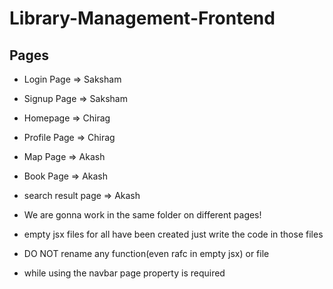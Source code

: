 # Library-Management-Frontend

## Pages
- Login Page => Saksham
- Signup Page => Saksham
- Homepage => Chirag
- Profile Page => Chirag 
- Map Page => Akash
- Book Page => Akash
- search result page => Akash  

-  We are gonna work in the same folder on different pages! 
-  empty jsx files for all have been created just write the code in those files
-  DO NOT rename any function(even rafc in empty jsx) or file 
- while using the navbar page property is required
